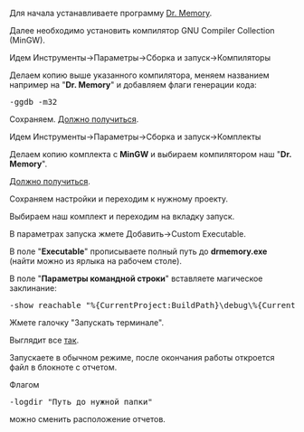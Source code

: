 Для начала устанавливаете программу <a href="http://www.drmemory.org/" target=_blank>Dr. Memory</a>.

Далее необходимо установить компилятор GNU Compiler Collection (MinGW).

Идем Инструменты->Параметры->Сборка и запуск->Компиляторы

Делаем копию выше указанного компилятора, меняем названием например на "<b>Dr. Memory</b>" и добавляем флаги генерации кода:
<pre>-ggdb -m32</pre>
Сохраняем. <a href="https://snag.gy/VivUuA.jpg" target=_blank>Должно получиться</a>.

Идем Инструменты->Параметры->Сборка и запуск->Комплекты 

Делаем копию комплекта с <b>MinGW</b> и выбираем компилятором наш "<b>Dr. Memory</b>".

<a href="https://snag.gy/71fJ9R.jpg" target=_blank>Должно получиться</a>.

Сохраняем настройки и переходим к нужному проекту.

Выбираем наш комплект и переходим на вкладку запуск.

В параметрах запуска жмете Добавить->Custom Executable.

В поле "<b>Executable</b>" прописываете полный путь до <b>drmemory.exe</b> (найти можно из ярлыка на рабочем столе).

В поле "<b>Параметры командной строки</b>" вставляете магическое заклинание:

<pre>-show_reachable "%{CurrentProject:BuildPath}\debug\%{CurrentProject:FileBaseName}.exe"</pre>

Жмете галочку "Запускать терминале".

Выглядит все <a href="https://snag.gy/4fvLQt.jpg" target=_blank>так</a>.

Запускаете в обычном режиме, после окончания работы откроется файл в блокноте с отчетом.

Флагом <pre>-logdir "Путь до нужной папки"</pre>

можно сменить расположение отчетов.
